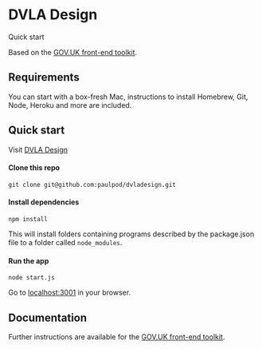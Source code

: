 

# DVLA Design

Quick start

Based on the [GOV.UK front-end toolkit](https://github.com/alphagov/govuk_frontend_toolkit).


## Requirements

You can start with a box-fresh Mac, instructions to install Homebrew, Git, Node, Heroku and more are included.


## Quick start

Visit [DVLA Design](https://dvladesign.herokuapp.com)

#### Clone this repo

```
git clone git@github.com:paulpod/dvladesign.git
```

#### Install dependencies

```
npm install
```

This will install folders containing programs described by the package.json file to a folder called `node_modules`.

#### Run the app

```
node start.js
```

Go to [localhost:3001](http://localhost:3001) in your browser.




## Documentation

Further instructions are available for the [GOV.UK front-end toolkit](https://github.com/alphagov/govuk_frontend_toolkit).



